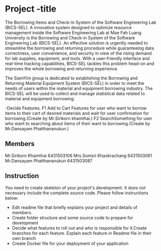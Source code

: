 # Project -title
The Borrowing Items and Check-in System of the Software Engineering Lab (BICS-SEL). A innovative system designed to optimize resource management inside the Software Engineering Lab at Mae Fah Luang University is the Borrowing and Check-in System of the Software Engineering Lab (BICS-SEL). An effective solution is urgently needed to streamline the borrowing and returning procedure while guaranteeing data correctness, user convenience, and security in view of the rising demand for lab supplies, equipment, and tools. With a user-friendly interface and real-time tracking capabilities, BICS-SEL tackles this problem head-on and improves the whole borrowing and returning experience.

The SiamYim group is dedicated to establishing the Borrowing and Returning Material Equipment System (BICS-SEL) in order to meet the needs of users within the material and equipment borrowing industry. The BICS-SEL will be used to collect and manage statistical data related to material and equipment borrowing.

-Decide Features.
F1  Add to Cart Features for user who want to borrow items to their cart of desired materials and wait for user confirmation for borrowing.(Create by Mr.Sirikorn khamthai.)
F2  SearchSomething for user who want to searching about items of their want to borrowing.(Create by Mr.Dansayam Phatthananukun.)
## Members
Mr.Sirikorn Khamthai 6431503106
Mrs.Somsri Khaokrachang 6431503061
Mr.Dansayam Phatthananukun 6431503087

## Instruction
You need to create skeleton of your project's development. It does not necessary include the complete source code. Please follow instructions below:
- Edit readme file that briefly explains your project and details of members.​ 
- Create folder structure and some source code to prepare for development
- Decide what features to roll out and who is responsible for it.​ Create branches for each feature. Explain each feature in Readme file in their own branch​ 
- Create Docker file for your deployment of your application 
